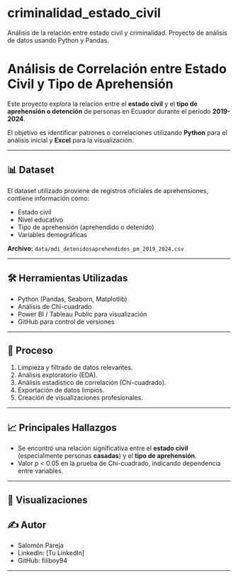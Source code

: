 # criminalidad_estado_civil
Análisis de la relación entre estado civil y criminalidad. Proyecto de análisis de datos usando Python y Pandas.
# Análisis de Correlación entre Estado Civil y Tipo de Aprehensión

Este proyecto explora la relación entre el **estado civil** y el **tipo de aprehensión o detención** de personas en Ecuador durante el período **2019-2024**.

El objetivo es identificar patrones o correlaciones utilizando **Python** para el análisis inicial y **Excel** para la visualización.

---

## 📊 Dataset

El dataset utilizado proviene de registros oficiales de aprehensiones, contiene información como:

- Estado civil
- Nivel educativo
- Tipo de aprehensión (aprehendido o detenido)
- Variables demográficas

**Archivo:** `data/mdi_detenidosaprehendidos_pm_2019_2024.csv`

---

## 🛠️ Herramientas Utilizadas

- Python (Pandas, Seaborn, Matplotlib)
- Análisis de Chi-cuadrado
- Power BI / Tableau Public para visualización
- GitHub para control de versiones

---

## 🚀 Proceso

1. Limpieza y filtrado de datos relevantes.
2. Análisis exploratorio (EDA).
3. Análisis estadístico de correlación (Chi-cuadrado).
4. Exportación de datos limpios.
5. Creación de visualizaciones profesionales.

---

## 📈 Principales Hallazgos

- Se encontró una relación significativa entre el **estado civil** (especialmente personas **casadas**) y el **tipo de aprehensión**.
- Valor p < 0.05 en la prueba de Chi-cuadrado, indicando dependencia entre variables.

---

## 🔗 Visualizaciones



## ✍️ Autor

- Salomón Pareja
- LinkedIn: [Tu LinkedIn]
- GitHub: filiboy94

---
